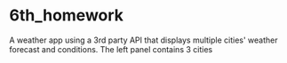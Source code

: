 # 6th_homework
A weather app using a 3rd party API that displays multiple cities' weather forecast and conditions. The left panel contains 3 cities

